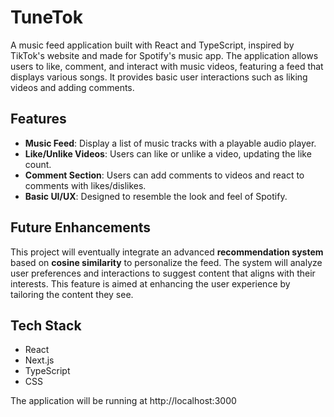 # TuneTok

A music feed application built with React and TypeScript, inspired by TikTok's website and made for Spotify's music app. The application allows users to like, comment, and interact with music videos, featuring a feed that displays various songs. It provides basic user interactions such as liking videos and adding comments.

## Features

- **Music Feed**: Display a list of music tracks with a playable audio player.
- **Like/Unlike Videos**: Users can like or unlike a video, updating the like count.
- **Comment Section**: Users can add comments to videos and react to comments with likes/dislikes.
- **Basic UI/UX**: Designed to resemble the look and feel of Spotify.

## Future Enhancements

This project will eventually integrate an advanced **recommendation system** based on **cosine similarity** to personalize the feed. The system will analyze user preferences and interactions to suggest content that aligns with their interests. This feature is aimed at enhancing the user experience by tailoring the content they see.

## Tech Stack

- React
- Next.js
- TypeScript
- CSS

The application will be running at http://localhost:3000
